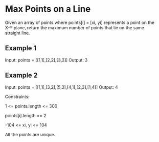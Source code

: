 # Max Points on a Line

Given an array of points where points[i] = [xi, yi] represents a point on the X-Y plane, return the maximum number of points that lie on the same straight line.

## Example 1

Input: points = [[1,1],[2,2],[3,3]]
Output: 3

## Example 2

Input: points = [[1,1],[3,2],[5,3],[4,1],[2,3],[1,4]]
Output: 4

Constraints:

1 <= points.length <= 300

points[i].length == 2

-104 <= xi, yi <= 104

All the points are unique.
